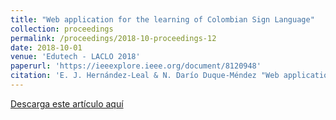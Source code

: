 ```yaml
---
title: "Web application for the learning of Colombian Sign Language"
collection: proceedings
permalink: /proceedings/2018-10-proceedings-12
date: 2018-10-01
venue: 'Edutech - LACLO 2018'
paperurl: 'https://ieeexplore.ieee.org/document/8120948'
citation: 'E. J. Hernández-Leal & N. Darío Duque-Méndez "Web application for the learning of Colombian Sign Language" 2018 Edutech - (LACLO), Sao Paulo, Brasil, 2018'
---
```



<a href ="https://ejhernandezl.github.io/files/AE12_LACLO2018.pdf" target="_blank">Descarga este artículo aquí</a>